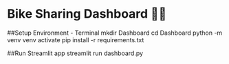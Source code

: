 # Bike Sharing Dashboard 🚴‍♂️
##Setup Environment - Terminal
mkdir Dashboard
cd Dashboard
python -m venv venv
activate
pip install -r requirements.txt

##Run Streamlit  app
streamlit run dashboard.py

